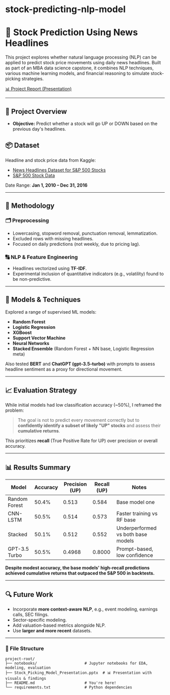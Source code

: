 # stock-predicting-nlp-model

# 🧠 Stock Prediction Using News Headlines

This project explores whether natural language processing (NLP) can be applied to predict stock price movements using daily news headlines. Built as part of an MBA data science capstone, it combines NLP techniques, various machine learning models, and financial reasoning to simulate stock-picking strategies.

[📊 Project Report (Presentation)](./Stock_Picking_Model_Presentation.pdf)

---

## 📌 Project Overview

- **Objective:** Predict whether a stock will go UP or DOWN based on the previous day's headlines.

## 📦 Dataset

Headline and stock price data from Kaggle:

- [News Headlines Dataset for S&P 500 Stocks](https://www.kaggle.com/datasets/miguelaenlle/massive-stock-news-analysis-db-for-nlpbacktests)
- [S&P 500 Stock Data](https://www.kaggle.com/datasets/mosesmoncy/ny-stock-exchange-size-dataset)

Date Range: **Jan 1, 2010 – Dec 31, 2016**


---

## 🧮 Methodology

### 🗂️ Preprocessing
- Lowercasing, stopword removal, punctuation removal, lemmatization.
- Excluded rows with missing headlines.
- Focused on daily predictions (not weekly, due to pricing lag).

### 🔠 NLP & Feature Engineering
- Headlines vectorized using **TF-IDF**.
- Experimental inclusion of quantitative indicators (e.g., volatility) found to be non-predictive.

---

## 🤖 Models & Techniques

Explored a range of supervised ML models:
- **Random Forest**
- **Logistic Regression**
- **XGBoost**
- **Support Vector Machine**
- **Neural Networks**
- **Stacked Ensemble** (Random Forest + NN base, Logistic Regression meta)

Also tested **BERT** and **ChatGPT (gpt-3.5-turbo)** with prompts to assess headline sentiment as a proxy for directional movement.

---

## 📈 Evaluation Strategy

While initial models had low classification accuracy (~50%), I reframed the problem:

> The goal is not to predict every movement correctly but to **confidently identify a subset of likely "UP" stocks** and assess their **cumulative returns**.

This prioritizes **recall** (True Positive Rate for UP) over precision or overall accuracy.

---

## 📊 Results Summary

| Model          | Accuracy | Precision (UP) | Recall (UP) | Notes                              |
|----------------|----------|----------------|-------------|------------------------------------|
| Random Forest  | 50.4%    | 0.513          | 0.584       | Base model one                     |
| CNN-LSTM       | 50.5%    | 0.514          | 0.573       | Faster training vs RF base         |
| Stacked        | 50.1%    | 0.512          | 0.552       | Underperformed vs both base models |
| GPT-3.5 Turbo  | 50.5%    | 0.4968         | 0.8000      | Prompt-based, low confidence       |

**Despite modest accuracy, the base models' high-recall predictions achieved cumulative returns that outpaced the S&P 500 in backtests.**

---

## 🔍 Future Work

- Incorporate **more context-aware NLP**, e.g., event modeling, earnings calls, SEC filings.
- Sector-specific modeling.
- Add valuation-based metrics alongside NLP.
- Use **larger and more recent** datasets.

---

### 📁 File Structure

```
project-root/
├── notebooks/                     # Jupyter notebooks for EDA, modeling, evaluation
├── Stock_Picking_Model_Presentation.pptx  # 📊 Presentation with visuals & findings
├── README.md                      # You're here!
└── requirements.txt               # Python dependencies
```
